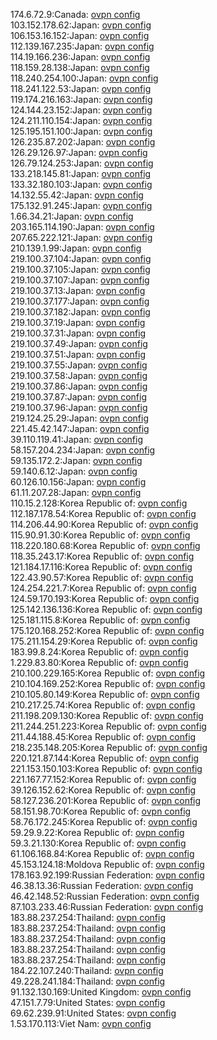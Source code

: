174.6.72.9:Canada: [ovpn config](vpn/174_6_72_9.ovpn)  
103.152.178.62:Japan: [ovpn config](vpn/103_152_178_62.ovpn)  
106.153.16.152:Japan: [ovpn config](vpn/106_153_16_152.ovpn)  
112.139.167.235:Japan: [ovpn config](vpn/112_139_167_235.ovpn)  
114.19.166.236:Japan: [ovpn config](vpn/114_19_166_236.ovpn)  
118.159.28.138:Japan: [ovpn config](vpn/118_159_28_138.ovpn)  
118.240.254.100:Japan: [ovpn config](vpn/118_240_254_100.ovpn)  
118.241.122.53:Japan: [ovpn config](vpn/118_241_122_53.ovpn)  
119.174.216.163:Japan: [ovpn config](vpn/119_174_216_163.ovpn)  
124.144.23.152:Japan: [ovpn config](vpn/124_144_23_152.ovpn)  
124.211.110.154:Japan: [ovpn config](vpn/124_211_110_154.ovpn)  
125.195.151.100:Japan: [ovpn config](vpn/125_195_151_100.ovpn)  
126.235.87.202:Japan: [ovpn config](vpn/126_235_87_202.ovpn)  
126.29.126.97:Japan: [ovpn config](vpn/126_29_126_97.ovpn)  
126.79.124.253:Japan: [ovpn config](vpn/126_79_124_253.ovpn)  
133.218.145.81:Japan: [ovpn config](vpn/133_218_145_81.ovpn)  
133.32.180.103:Japan: [ovpn config](vpn/133_32_180_103.ovpn)  
14.132.55.42:Japan: [ovpn config](vpn/14_132_55_42.ovpn)  
175.132.91.245:Japan: [ovpn config](vpn/175_132_91_245.ovpn)  
1.66.34.21:Japan: [ovpn config](vpn/1_66_34_21.ovpn)  
203.165.114.190:Japan: [ovpn config](vpn/203_165_114_190.ovpn)  
207.65.222.121:Japan: [ovpn config](vpn/207_65_222_121.ovpn)  
210.139.1.99:Japan: [ovpn config](vpn/210_139_1_99.ovpn)  
219.100.37.104:Japan: [ovpn config](vpn/219_100_37_104.ovpn)  
219.100.37.105:Japan: [ovpn config](vpn/219_100_37_105.ovpn)  
219.100.37.107:Japan: [ovpn config](vpn/219_100_37_107.ovpn)  
219.100.37.13:Japan: [ovpn config](vpn/219_100_37_13.ovpn)  
219.100.37.177:Japan: [ovpn config](vpn/219_100_37_177.ovpn)  
219.100.37.182:Japan: [ovpn config](vpn/219_100_37_182.ovpn)  
219.100.37.19:Japan: [ovpn config](vpn/219_100_37_19.ovpn)  
219.100.37.31:Japan: [ovpn config](vpn/219_100_37_31.ovpn)  
219.100.37.49:Japan: [ovpn config](vpn/219_100_37_49.ovpn)  
219.100.37.51:Japan: [ovpn config](vpn/219_100_37_51.ovpn)  
219.100.37.55:Japan: [ovpn config](vpn/219_100_37_55.ovpn)  
219.100.37.58:Japan: [ovpn config](vpn/219_100_37_58.ovpn)  
219.100.37.86:Japan: [ovpn config](vpn/219_100_37_86.ovpn)  
219.100.37.87:Japan: [ovpn config](vpn/219_100_37_87.ovpn)  
219.100.37.96:Japan: [ovpn config](vpn/219_100_37_96.ovpn)  
219.124.25.29:Japan: [ovpn config](vpn/219_124_25_29.ovpn)  
221.45.42.147:Japan: [ovpn config](vpn/221_45_42_147.ovpn)  
39.110.119.41:Japan: [ovpn config](vpn/39_110_119_41.ovpn)  
58.157.204.234:Japan: [ovpn config](vpn/58_157_204_234.ovpn)  
59.135.172.2:Japan: [ovpn config](vpn/59_135_172_2.ovpn)  
59.140.6.12:Japan: [ovpn config](vpn/59_140_6_12.ovpn)  
60.126.10.156:Japan: [ovpn config](vpn/60_126_10_156.ovpn)  
61.11.207.28:Japan: [ovpn config](vpn/61_11_207_28.ovpn)  
110.15.2.128:Korea Republic of: [ovpn config](vpn/110_15_2_128.ovpn)  
112.187.178.54:Korea Republic of: [ovpn config](vpn/112_187_178_54.ovpn)  
114.206.44.90:Korea Republic of: [ovpn config](vpn/114_206_44_90.ovpn)  
115.90.91.30:Korea Republic of: [ovpn config](vpn/115_90_91_30.ovpn)  
118.220.180.68:Korea Republic of: [ovpn config](vpn/118_220_180_68.ovpn)  
118.35.243.17:Korea Republic of: [ovpn config](vpn/118_35_243_17.ovpn)  
121.184.17.116:Korea Republic of: [ovpn config](vpn/121_184_17_116.ovpn)  
122.43.90.57:Korea Republic of: [ovpn config](vpn/122_43_90_57.ovpn)  
124.254.221.7:Korea Republic of: [ovpn config](vpn/124_254_221_7.ovpn)  
124.59.170.193:Korea Republic of: [ovpn config](vpn/124_59_170_193.ovpn)  
125.142.136.136:Korea Republic of: [ovpn config](vpn/125_142_136_136.ovpn)  
125.181.115.8:Korea Republic of: [ovpn config](vpn/125_181_115_8.ovpn)  
175.120.168.252:Korea Republic of: [ovpn config](vpn/175_120_168_252.ovpn)  
175.211.154.29:Korea Republic of: [ovpn config](vpn/175_211_154_29.ovpn)  
183.99.8.24:Korea Republic of: [ovpn config](vpn/183_99_8_24.ovpn)  
1.229.83.80:Korea Republic of: [ovpn config](vpn/1_229_83_80.ovpn)  
210.100.229.165:Korea Republic of: [ovpn config](vpn/210_100_229_165.ovpn)  
210.104.169.252:Korea Republic of: [ovpn config](vpn/210_104_169_252.ovpn)  
210.105.80.149:Korea Republic of: [ovpn config](vpn/210_105_80_149.ovpn)  
210.217.25.74:Korea Republic of: [ovpn config](vpn/210_217_25_74.ovpn)  
211.198.209.130:Korea Republic of: [ovpn config](vpn/211_198_209_130.ovpn)  
211.244.251.223:Korea Republic of: [ovpn config](vpn/211_244_251_223.ovpn)  
211.44.188.45:Korea Republic of: [ovpn config](vpn/211_44_188_45.ovpn)  
218.235.148.205:Korea Republic of: [ovpn config](vpn/218_235_148_205.ovpn)  
220.121.87.144:Korea Republic of: [ovpn config](vpn/220_121_87_144.ovpn)  
221.153.150.103:Korea Republic of: [ovpn config](vpn/221_153_150_103.ovpn)  
221.167.77.152:Korea Republic of: [ovpn config](vpn/221_167_77_152.ovpn)  
39.126.152.62:Korea Republic of: [ovpn config](vpn/39_126_152_62.ovpn)  
58.127.236.201:Korea Republic of: [ovpn config](vpn/58_127_236_201.ovpn)  
58.151.98.70:Korea Republic of: [ovpn config](vpn/58_151_98_70.ovpn)  
58.76.172.245:Korea Republic of: [ovpn config](vpn/58_76_172_245.ovpn)  
59.29.9.22:Korea Republic of: [ovpn config](vpn/59_29_9_22.ovpn)  
59.3.21.130:Korea Republic of: [ovpn config](vpn/59_3_21_130.ovpn)  
61.106.168.84:Korea Republic of: [ovpn config](vpn/61_106_168_84.ovpn)  
45.153.124.18:Moldova Republic of: [ovpn config](vpn/45_153_124_18.ovpn)  
178.163.92.199:Russian Federation: [ovpn config](vpn/178_163_92_199.ovpn)  
46.38.13.36:Russian Federation: [ovpn config](vpn/46_38_13_36.ovpn)  
46.42.148.52:Russian Federation: [ovpn config](vpn/46_42_148_52.ovpn)  
87.103.233.46:Russian Federation: [ovpn config](vpn/87_103_233_46.ovpn)  
183.88.237.254:Thailand: [ovpn config](vpn/183_88_237_254.ovpn)  
183.88.237.254:Thailand: [ovpn config](vpn/183_88_237_254.ovpn)  
183.88.237.254:Thailand: [ovpn config](vpn/183_88_237_254.ovpn)  
183.88.237.254:Thailand: [ovpn config](vpn/183_88_237_254.ovpn)  
183.88.237.254:Thailand: [ovpn config](vpn/183_88_237_254.ovpn)  
184.22.107.240:Thailand: [ovpn config](vpn/184_22_107_240.ovpn)  
49.228.241.184:Thailand: [ovpn config](vpn/49_228_241_184.ovpn)  
91.132.130.169:United Kingdom: [ovpn config](vpn/91_132_130_169.ovpn)  
47.151.7.79:United States: [ovpn config](vpn/47_151_7_79.ovpn)  
69.62.239.91:United States: [ovpn config](vpn/69_62_239_91.ovpn)  
1.53.170.113:Viet Nam: [ovpn config](vpn/1_53_170_113.ovpn)  
